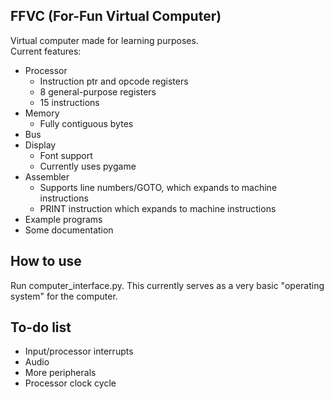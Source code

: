 FFVC (For-Fun Virtual Computer)
-
Virtual computer made for learning purposes.<br>
Current features:<br>
* Processor
  * Instruction ptr and opcode registers
  * 8 general-purpose registers
  * 15 instructions
* Memory
  * Fully contiguous bytes
* Bus
* Display
  * Font support
  * Currently uses pygame
* Assembler
  * Supports line numbers/GOTO, which expands to machine instructions
  * PRINT instruction which expands to machine instructions
* Example programs
* Some documentation

How to use
-
Run computer_interface.py. This currently serves as a very basic
"operating system" for the computer.

To-do list
-
* Input/processor interrupts
* Audio
* More peripherals
* Processor clock cycle